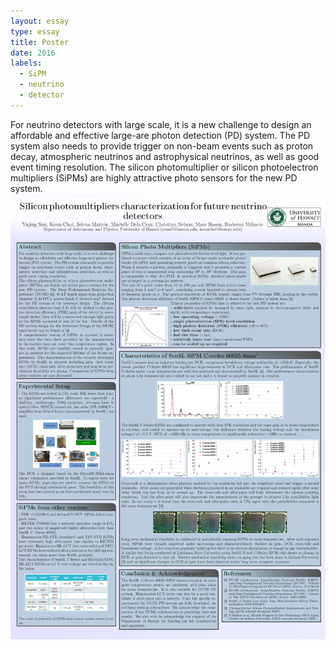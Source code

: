```yaml
---
layout: essay
type: essay
title: Poster
date: 2016
labels:
  - SiPM
  - neutrino
  - detector
---
```

   For neutrino detectors with large scale, it is a new challenge to design an affordable and effective large-are photon detection (PD) system. The PD system also needs to provide trigger on non-beam events such as proton decay, atmospheric neutrinos and astrophysical neutrinos, as well as good event timing resolution.
   The silicon photomultiplier or silicon photoelectron multipliers (SiPMs) are highly attractive photo sensors for the new PD system. 
<img class="collaboration SiPM poster" src="../images/sipm_poster.jpg" width="840">
